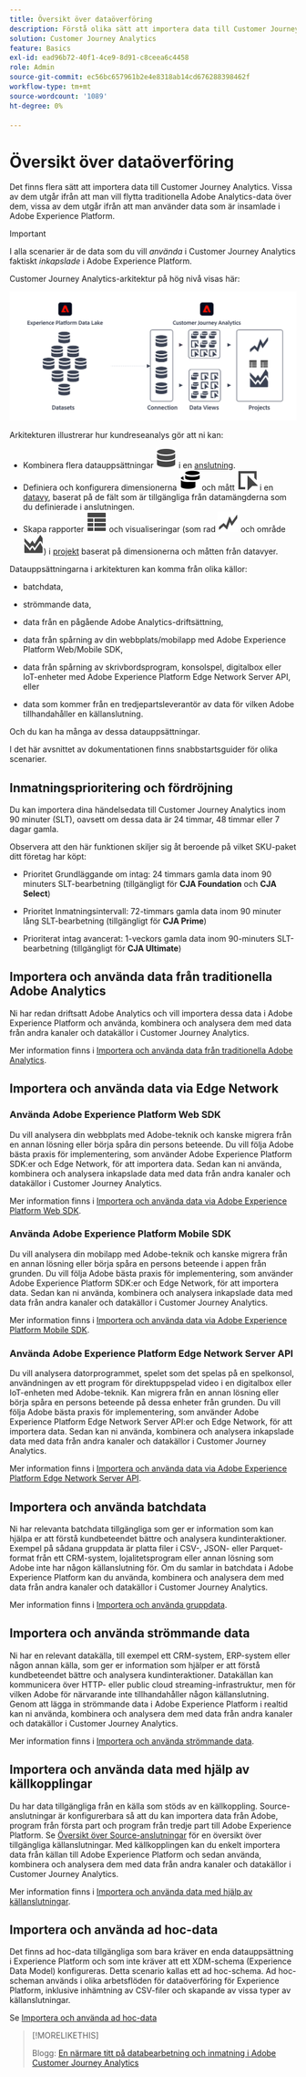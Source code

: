 ```yaml
---
title: Översikt över dataöverföring
description: Förstå olika sätt att importera data till Customer Journey Analytics
solution: Customer Journey Analytics
feature: Basics
exl-id: ead96b72-40f1-4ce9-8d91-c8ceea6c4458
role: Admin
source-git-commit: ec56bc657961b2e4e8318ab14cd676288398462f
workflow-type: tm+mt
source-wordcount: '1089'
ht-degree: 0%

---
```


# Översikt över dataöverföring

Det finns flera sätt att importera data till Customer Journey Analytics. Vissa av dem utgår ifrån att man vill flytta traditionella Adobe Analytics-data över dem, vissa av dem utgår ifrån att man använder data som är insamlade i Adobe Experience Platform.

>[!IMPORTANT]
>
>I alla scenarier är de data som du vill _använda_ i Customer Journey Analytics faktiskt _inkapslade_ i Adobe Experience Platform.


Customer Journey Analytics-arkitektur på hög nivå visas här:

![Customer Journey Analytics-arkitektur](/help/getting-started/assets/cja-overview.svg)

Arkitekturen illustrerar hur kundreseanalys gör att ni kan:

* Kombinera flera datauppsättningar ![Data](/help/assets/icons/Data.svg) i en [anslutning](/help/connections/overview.md).
* Definiera och konfigurera dimensionerna ![Dimensioner](/help/assets/icons/Dimensions.svg) och mått ![Händelse](/help/assets/icons/Event.svg) i en [datavy](/help/data-views/data-views.md), baserat på de fält som är tillgängliga från datamängderna som du definierade i anslutningen.
* Skapa rapporter ![VisaTabell](/help/assets/icons/ViewTable.svg) och visualiseringar (som rad ![Rad](/help/assets/icons/GraphTrend.svg) och område ![Område](/help/assets/icons/GraphAreaStacked.svg)) i [projekt](/help/analysis-workspace/home.md) baserat på dimensionerna och måtten från datavyer.

Datauppsättningarna i arkitekturen kan komma från olika källor:

* batchdata,

* strömmande data,

* data från en pågående Adobe Analytics-driftsättning,

* data från spårning av din webbplats/mobilapp med Adobe Experience Platform Web/Mobile SDK,

* data från spårning av skrivbordsprogram, konsolspel, digitalbox eller IoT-enheter med Adobe Experience Platform Edge Network Server API, eller

* data som kommer från en tredjepartsleverantör av data för vilken Adobe tillhandahåller en källanslutning.

Och du kan ha många av dessa datauppsättningar.

I det här avsnittet av dokumentationen finns snabbstartsguider för olika scenarier.

## Inmatningsprioritering och fördröjning

Du kan importera dina händelsedata till Customer Journey Analytics inom 90 minuter (SLT), oavsett om dessa data är 24 timmar, 48 timmar eller 7 dagar gamla.

Observera att den här funktionen skiljer sig åt beroende på vilket SKU-paket ditt företag har köpt:

* Prioritet Grundläggande om intag: 24 timmars gamla data inom 90 minuters SLT-bearbetning (tillgängligt för **CJA Foundation** och **CJA Select**)

* Prioritet Inmatningsintervall: 72-timmars gamla data inom 90 minuter lång SLT-bearbetning (tillgängligt för **CJA Prime**)

* Prioriterat intag avancerat: 1-veckors gamla data inom 90-minuters SLT-bearbetning (tillgängligt för **CJA Ultimate**)

## Importera och använda data från traditionella Adobe Analytics

Ni har redan driftsatt Adobe Analytics och vill importera dessa data i Adobe Experience Platform och använda, kombinera och analysera dem med data från andra kanaler och datakällor i Customer Journey Analytics.

Mer information finns i [Importera och använda data från traditionella Adobe Analytics](./analytics.md).


## Importera och använda data via Edge Network

### Använda Adobe Experience Platform Web SDK

Du vill analysera din webbplats med Adobe-teknik och kanske migrera från en annan lösning eller börja spåra din persons beteende. Du vill följa Adobe bästa praxis för implementering, som använder Adobe Experience Platform SDK:er och Edge Network, för att importera data. Sedan kan ni använda, kombinera och analysera inkapslade data med data från andra kanaler och datakällor i Customer Journey Analytics.

Mer information finns i [Importera och använda data via Adobe Experience Platform Web SDK](./aepwebsdk.md).

### Använda Adobe Experience Platform Mobile SDK

Du vill analysera din mobilapp med Adobe-teknik och kanske migrera från en annan lösning eller börja spåra en persons beteende i appen från grunden. Du vill följa Adobe bästa praxis för implementering, som använder Adobe Experience Platform SDK:er och Edge Network, för att importera data. Sedan kan ni använda, kombinera och analysera inkapslade data med data från andra kanaler och datakällor i Customer Journey Analytics.

Mer information finns i [Importera och använda data via Adobe Experience Platform Mobile SDK](./aepmobilesdk.md).

### Använda Adobe Experience Platform Edge Network Server API

Du vill analysera datorprogrammet, spelet som det spelas på en spelkonsol, användningen av ett program för direktuppspelad video i en digitalbox eller IoT-enheten med Adobe-teknik. Kan migrera från en annan lösning eller börja spåra en persons beteende på dessa enheter från grunden. Du vill följa Adobe bästa praxis för implementering, som använder Adobe Experience Platform Edge Network Server API:er och Edge Network, för att importera data. Sedan kan ni använda, kombinera och analysera inkapslade data med data från andra kanaler och datakällor i Customer Journey Analytics.

Mer information finns i [Importera och använda data via Adobe Experience Platform Edge Network Server API](./serverapi.md).

## Importera och använda batchdata

Ni har relevanta batchdata tillgängliga som ger er information som kan hjälpa er att förstå kundbeteendet bättre och analysera kundinteraktioner. Exempel på sådana gruppdata är platta filer i CSV-, JSON- eller Parquet-format från ett CRM-system, lojalitetsprogram eller annan lösning som Adobe inte har någon källanslutning för. Om du samlar in batchdata i Adobe Experience Platform kan du använda, kombinera och analysera dem med data från andra kanaler och datakällor i Customer Journey Analytics.

Mer information finns i [Importera och använda gruppdata](./batch.md).

## Importera och använda strömmande data

Ni har en relevant datakälla, till exempel ett CRM-system, ERP-system eller någon annan källa, som ger er information som hjälper er att förstå kundbeteendet bättre och analysera kundinteraktioner. Datakällan kan kommunicera över HTTP- eller public cloud streaming-infrastruktur, men för vilken Adobe för närvarande inte tillhandahåller någon källanslutning. Genom att lägga in strömmande data i Adobe Experience Platform i realtid kan ni använda, kombinera och analysera dem med data från andra kanaler och datakällor i Customer Journey Analytics.

Mer information finns i [Importera och använda strömmande data](./streaming.md).

## Importera och använda data med hjälp av källkopplingar

Du har data tillgängliga från en källa som stöds av en källkoppling. Source-anslutningar är konfigurerbara så att du kan importera data från Adobe, program från första part och program från tredje part till Adobe Experience Platform. Se [Översikt över Source-anslutningar](https://experienceleague.adobe.com/docs/experience-platform/sources/home.html) för en översikt över tillgängliga källanslutningar. Med källkopplingen kan du enkelt importera data från källan till Adobe Experience Platform och sedan använda, kombinera och analysera dem med data från andra kanaler och datakällor i Customer Journey Analytics.

Mer information finns i [Importera och använda data med hjälp av källanslutningar](./sources.md).

## Importera och använda ad hoc-data

Det finns ad hoc-data tillgängliga som bara kräver en enda datauppsättning i Experience Platform och som inte kräver att ett XDM-schema (Experience Data Model) konfigureras. Detta scenario kallas ett ad hoc-schema. Ad hoc-scheman används i olika arbetsflöden för dataöverföring för Experience Platform, inklusive inhämtning av CSV-filer och skapande av vissa typer av källanslutningar.

Se [Importera och använda ad hoc-data](./adhoc.md)

>[!MORELIKETHIS]
>
>Blogg: [En närmare titt på databearbetning och inmatning i Adobe Customer Journey Analytics](https://experienceleaguecommunities.adobe.com/t5/adobe-analytics-blogs/a-closer-look-at-data-processing-amp-ingestion-in-adobe-customer/ba-p/665091)

